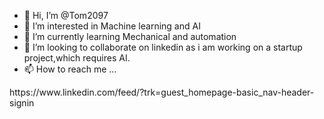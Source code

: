 - 👋 Hi, I’m @Tom2097
- 👀 I’m interested in Machine learning and AI
- 🌱 I’m currently learning Mechanical and automation
- 💞️ I’m looking to collaborate on linkedin as i am working on a startup project,which requires AI.
- 📫 How to reach me ...

<!---
Tom2097/Tom2097 is a ✨ special ✨ repository because its `README.md` (this file) appears on your GitHub profile.
You can click the Preview link to take a look at your changes.
---> https://www.linkedin.com/feed/?trk=guest_homepage-basic_nav-header-signin
